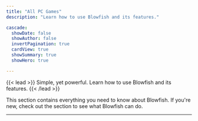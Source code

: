 ```yaml
---
title: "All PC Games"
description: "Learn how to use Blowfish and its features."

cascade:
  showDate: false
  showAuthor: false
  invertPagination: true
  cardView: true
  showSummary: true
  showHero: true

---
```


{{< lead >}}
Simple, yet powerful. Learn how to use Blowfish and its features.
{{< /lead >}}

This section contains everything you need to know about Blowfish. If you're new, check out the section to see what Blowfish can do.

---